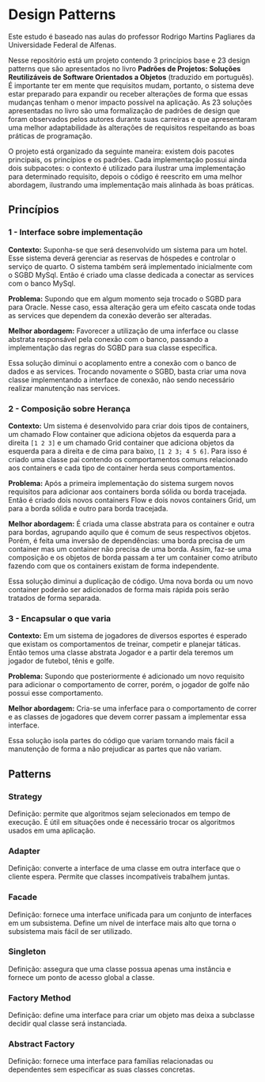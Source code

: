 # Design Patterns
Este estudo é baseado nas aulas do professor Rodrigo Martins Pagliares da Universidade Federal de Alfenas.

Nesse repositório está um projeto contendo 3 princípios base e 23 design patterns que são apresentados no livro **Padrões de Projetos: Soluções Reutilizáveis de Software Orientados a Objetos** (traduzido em português).
É importante ter em mente que requisitos mudam, portanto, o sistema deve estar preparado para expandir ou receber alterações de forma que essas mudanças tenham o menor impacto possível na aplicação. 
As 23 soluções apresentadas no livro são uma formalização de padrões de design que foram observados pelos autores durante suas carreiras e que apresentaram uma melhor adaptabilidade às alterações de requisitos respeitando as boas práticas de programação.

O projeto está organizado da seguinte maneira: existem dois pacotes principais, os princípios e os padrões.
Cada implementação possui ainda dois subpacotes: o contexto é utilizado para ilustrar uma implementação para determinado requisito, depois o código é reescrito em uma melhor abordagem, ilustrando uma implementação mais alinhada às boas práticas.

## Princípios
### 1 - Interface sobre implementação
**Contexto:** Suponha-se que será desenvolvido um sistema para um hotel. Esse sistema deverá gerenciar as reservas de hóspedes e controlar o serviço de quarto. O sistema também será implementado inicialmente com o SGBD MySql.
Então é criado uma classe dedicada a conectar as services com o banco MySql. 

**Problema:** Supondo que em algum momento seja trocado o SGBD para para Oracle.
Nesse caso, essa alteração gera um efeito cascata onde todas as services que dependem da conexão deverão ser alteradas.

**Melhor abordagem:** Favorecer a utilização de uma inferface ou classe abstrata responsável pela conexão com o banco, passando a implementação das regras do SGBD para sua classe específica. 

Essa solução diminui o acoplamento entre a conexão com o banco de dados e as services. Trocando novamente o SGBD, basta criar uma nova classe implementando a interface de conexão, não sendo necessário realizar manutenção nas services. 

### 2 - Composição sobre Herança
**Contexto:** Um sistema é desenvolvido para criar dois tipos de containers, um chamado Flow container que adiciona objetos da esquerda para a direita `[1 2 3]` e um chamado Grid container que adiciona objetos da esquerda para a direita e de cima para baixo, `[1 2 3; 4 5 6]`.
Para isso é criado uma classe pai contendo os comportamentos comuns relacionado aos containers e cada tipo de container herda seus comportamentos.

**Problema:** Após a primeira implementação do sistema surgem novos requisitos para adicionar aos containers borda sólida ou borda tracejada. 
Então é criado dois novos containers Flow e dois novos containers Grid, um para a borda sólida e outro para borda tracejada.

**Melhor abordagem:** É criada uma classe abstrata para os container e outra para bordas, agrupando aquilo que é comum de seus respectivos objetos.
Porém, é feita uma inversão de dependências: uma borda precisa de um container mas um container não precisa de uma borda. 
Assim, faz-se uma composição e os objetos de borda passam a ter um container como atributo fazendo com que os containers existam de forma independente.

Essa solução diminui a duplicação de código. Uma nova borda ou um novo container poderão ser adicionados de forma mais rápida pois serão tratados de forma separada.

### 3 - Encapsular o que varia
**Contexto:** Em um sistema de jogadores de diversos esportes é esperado que existam os comportamentos de treinar, competir e planejar táticas.
Então temos uma classe abstrata Jogador e a partir dela teremos um jogador de futebol, tênis e golfe.

**Problema:** Supondo que posteriormente é adicionado um novo requisito para adicionar o comportamento de correr, porém, o jogador de golfe não possui esse comportamento.

**Melhor abordagem:** Cria-se uma inferface para o comportamento de correr e as classes de jogadores que devem correr passam a implementar essa interface.

Essa solução isola partes do código que variam tornando mais fácil a manutenção de forma a não prejudicar as partes que não variam.

## Patterns

### Strategy
Definição: permite que algoritmos sejam selecionados em tempo de execução. É útil em situações onde é necessário trocar os algoritmos usados em uma aplicação.

### Adapter
Definição: converte a interface de uma classe em outra interface que o cliente espera. Permite que classes incompatíveis trabalhem juntas.

### Facade
Definição: fornece uma interface unificada para um conjunto de interfaces em um subsistema. Define um nível de interface mais alto que torna o subsistema mais fácil de ser utilizado.

### Singleton
Definição: assegura que uma classe possua apenas uma instância e fornece um ponto de acesso global a classe.

### Factory Method
Definição: define uma interface para criar um objeto mas deixa a subclasse decidir qual classe será instanciada.

### Abstract Factory
Definição: fornece uma interface para famílias relacionadas ou dependentes sem especificar as suas classes concretas.

